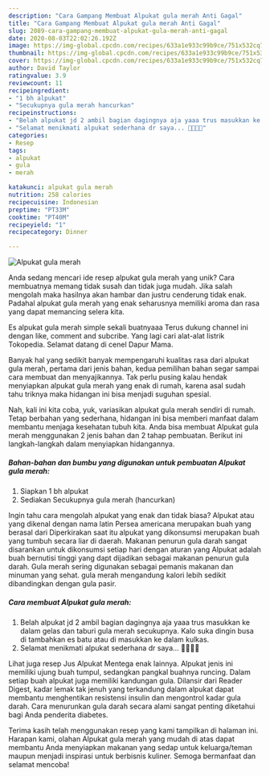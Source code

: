 ```yaml
---
description: "Cara Gampang Membuat Alpukat gula merah Anti Gagal"
title: "Cara Gampang Membuat Alpukat gula merah Anti Gagal"
slug: 2089-cara-gampang-membuat-alpukat-gula-merah-anti-gagal
date: 2020-08-03T22:02:26.192Z
image: https://img-global.cpcdn.com/recipes/633a1e933c99b9ce/751x532cq70/alpukat-gula-merah-foto-resep-utama.jpg
thumbnail: https://img-global.cpcdn.com/recipes/633a1e933c99b9ce/751x532cq70/alpukat-gula-merah-foto-resep-utama.jpg
cover: https://img-global.cpcdn.com/recipes/633a1e933c99b9ce/751x532cq70/alpukat-gula-merah-foto-resep-utama.jpg
author: David Taylor
ratingvalue: 3.9
reviewcount: 11
recipeingredient:
- "1 bh alpukat"
- "Secukupnya gula merah hancurkan"
recipeinstructions:
- "Belah alpukat jd 2 ambil bagian dagingnya aja yaaa trus masukkan ke dalam gelas dan taburi gula merah secukupnya. Kalo suka dingin busa di tambahkan es batu atau di masukkan ke dalam kulkas."
- "Selamat menikmati alpukat sederhana dr saya... 🥑🥑🥑😊"
categories:
- Resep
tags:
- alpukat
- gula
- merah

katakunci: alpukat gula merah 
nutrition: 258 calories
recipecuisine: Indonesian
preptime: "PT33M"
cooktime: "PT40M"
recipeyield: "1"
recipecategory: Dinner

---
```



![Alpukat gula merah](https://img-global.cpcdn.com/recipes/633a1e933c99b9ce/751x532cq70/alpukat-gula-merah-foto-resep-utama.jpg)

Anda sedang mencari ide resep alpukat gula merah yang unik? Cara membuatnya memang tidak susah dan tidak juga mudah. Jika salah mengolah maka hasilnya akan hambar dan justru cenderung tidak enak. Padahal alpukat gula merah yang enak seharusnya memiliki aroma dan rasa yang dapat memancing selera kita.

Es alpukat gula merah simple sekali buatnyaaa Terus dukung channel ini dengan like, comment and subcribe. Yang lagi cari alat-alat listrik Tokopedia. Selamat datang di cenel Dapur Mama.

Banyak hal yang sedikit banyak mempengaruhi kualitas rasa dari alpukat gula merah, pertama dari jenis bahan, kedua pemilihan bahan segar sampai cara membuat dan menyajikannya. Tak perlu pusing kalau hendak menyiapkan alpukat gula merah yang enak di rumah, karena asal sudah tahu triknya maka hidangan ini bisa menjadi suguhan spesial.


Nah, kali ini kita coba, yuk, variasikan alpukat gula merah sendiri di rumah. Tetap berbahan yang sederhana, hidangan ini bisa memberi manfaat dalam membantu menjaga kesehatan tubuh kita. Anda bisa membuat Alpukat gula merah menggunakan 2 jenis bahan dan 2 tahap pembuatan. Berikut ini langkah-langkah dalam menyiapkan hidangannya.

<!--inarticleads1-->

##### Bahan-bahan dan bumbu yang digunakan untuk pembuatan Alpukat gula merah:

1. Siapkan 1 bh alpukat
1. Sediakan Secukupnya gula merah (hancurkan)


Ingin tahu cara mengolah alpukat yang enak dan tidak biasa? Alpukat atau yang dikenal dengan nama latin Persea americana merupakan buah yang berasal dari Diperkirakan saat itu alpukat yang dikonsumsi merupakan buah yang tumbuh secara liar di daerah. Makanan penurun gula darah sangat disarankan untuk dikonsumsi setiap hari dengan aturan yang Alpukat adalah buah bernutisi tinggi yang dapt dijadikan sebagai makanan penurun gula darah. Gula merah sering digunakan sebagai pemanis makanan dan minuman yang sehat. gula merah mengandung kalori lebih sedikit dibandingkan dengan gula pasir. 

<!--inarticleads2-->

##### Cara membuat Alpukat gula merah:

1. Belah alpukat jd 2 ambil bagian dagingnya aja yaaa trus masukkan ke dalam gelas dan taburi gula merah secukupnya. Kalo suka dingin busa di tambahkan es batu atau di masukkan ke dalam kulkas.
1. Selamat menikmati alpukat sederhana dr saya... 🥑🥑🥑😊


Lihat juga resep Jus Alpukat Mentega enak lainnya. Alpukat jenis ini memiliki ujung buah tumpul, sedangkan pangkal buahnya runcing. Dalam setiap buah alpukat juga memiliki kandungan gula. Dilansir dari Reader Digest, kadar lemak tak jenuh yang terkandung dalam alpukat dapat membantu menghentikan resistensi insulin dan mengontrol kadar gula darah. Cara menurunkan gula darah secara alami sangat penting diketahui bagi Anda penderita diabetes. 

Terima kasih telah menggunakan resep yang kami tampilkan di halaman ini. Harapan kami, olahan Alpukat gula merah yang mudah di atas dapat membantu Anda menyiapkan makanan yang sedap untuk keluarga/teman maupun menjadi inspirasi untuk berbisnis kuliner. Semoga bermanfaat dan selamat mencoba!
